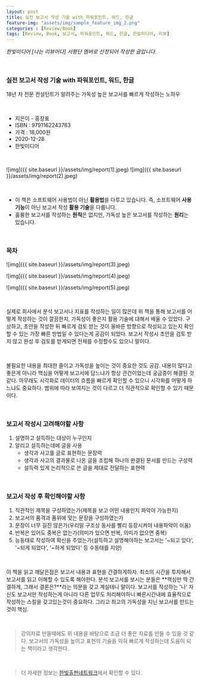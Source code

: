 ```yaml
---
layout: post
title: 실전 보고서 작성 기술 with 파워포인트, 워드, 한글
feature-img: "assets/img/sample_feature_img_2.png"
categories : [Review/Book]
tags: [Review, Book, 보고서, 파워포인트, 워드, 한글, 한빛미디어, 리뷰]
---
```


*한빛미디어 [나는 리뷰어다] 서평단 멤버로 선정되어 작성한 글입니다.*

<br>

### 실전 보고서 작성 기술 with 파워포인트, 워드, 한글 
18년 차 전문 컨설턴트가 알려주는 가독성 높은 보고서를 빠르게 작성하는 노하우

<br>

* 지은이 - 홍장표
* ISBN : 9791162243763
* 가격 : 18,000원
* 2020-12-28
* 한빛미디어

<br>

![img]({{ site.baseurl }}/assets/img/report(1).jpeg)
![img]({{ site.baseurl }}/assets/img/report(2).jpeg)

<br>

- 이 책은 소프트웨어 사용법이 아닌 **활용법**을 다루고 있습니다. 즉, 소프트웨어 **사용 기능**이 아닌 보고서 작성 **활용 기술**을 다룹니다.
- 훌륭한 보고서를 작성하는 **원칙**은 없지만, 가독성 높은 보고서를 작성하는 **원리**는 있습니다.

<br>

### 목차

![img]({{ site.baseurl }}/assets/img/report(3).jpeg)

![img]({{ site.baseurl }}/assets/img/report(4).jpeg)

![img]({{ site.baseurl }}/assets/img/report(5).jpeg)

<br>

실제로 회사에서 분석 보고서나 지표를 작성하는 일이 많은데 위 책을 통해 보고서를 어떻게 작성하는 것이 깔끔한지, 가독성이 좋은지 활용 기술에 대해서 배울 수 있었다. 구상하고, 초안을 작성한 뒤 빠르게 검토 받는 것이 올바른 방향으로 작성되고 있는지 확인할 수 있는 가장 빠른 방법일 수 있다는게 공감이 되었다. 보고서 작성시 초안을 검토 받지 않고 완성 후 검토를 받게되면 전체를 수정할수도 있으니 말이다.

<br>

불필요한 내용을 최대한 줄이고 가독성을 높이는 것이 중요한 것도 공감. 내용이 많다고 좋은게 아니라 핵심을 어떻게 보고서에 담느냐가 항상 관건이었는데 궁금증이 해결된 것 같다. 아무래도 시각화로 데이터의 흐름을 빠르게 확인할 수 있으니 시각화를 어떻게 하느냐도 중요하다. 범위에 따라 보여지는 것이 다르고 더 직관적으로 확인할 수 있기 때문이다. 

<br>

### 보고서 작성시 고려해야할 사항
1. 설명하고 설득하는 대상이 누구인지
2. 알리고 설득하는데에 글을 사용
    - 생각과 사고를 글로 표현하는 문장력
    - 생각과 사고의 결과물로 나온 글을 조립해 하나의 완결된 문서를 만드는 구성력
    - 설득력 있게 논리적으로 쓴 글을 제대로 전달하는 표현력

<br>

### 보고서 작성 후 확인해야할 사항
1. 직관적인 제목을 구성하였는가(제목을 보고 어떤 내용인지 파악아 가능한지) 
2. 보고서의 품격과 품위에 맞는 문장을 구성하였는가
3. 문장이 너무 길진 않은가(우리말 구조상 동사를 빨리 등장시켜야 내용파악이 쉬움)
4. 반복은 있어도 중복은 없는가(의미가 있으면 반복, 의미가 없으면 중복) 
5. 능동태로 작성하여 확신을 주었는가(설득하고 설명해야하는 보고서는 '~되고 있다', '~되게 되었다', '~하게 되었다' 등 수동태를 지양)

<br>

이 책을 읽고 깨달은점은 보고서 내용과 표현을 간결하게하자. 최소의 시간을 투자해서 보고서를 읽고 이해할 수 있도록 해야한다. 분석 보고서를 보시는 분들은 **핵심만 딱 간결하게, 그래서 결론은?**라는 의문을 갖고 계실테니 말이다. 보고서를 작성하는 '나' 자신도 보고서만 작성하는게 아니라 다른 업무도 처리해야하니 빠른시간내에 효율적으로 작성하는 스킬을 갖고있는것이 중요하다. 그리고 최고의 가독성을 지닌 보고서를 만드는 것이 핵심.

<br>

> 강의자료 만들때에도 위 내용을 바탕으로 조금 더 좋은 자료를 만들 수 있을 것 같다. 보고서의 가독성을 높이고 표현의 기술을 익혀 빠르게 작성하는데 도움이 되는 책이라고 생각한다.

<br>

> 더 자세한 정보는 [한빛출판네트워크](https://www.hanbit.co.kr/store/books/look.php?p_code=B2034703102)에서 확인할 수 있다.
